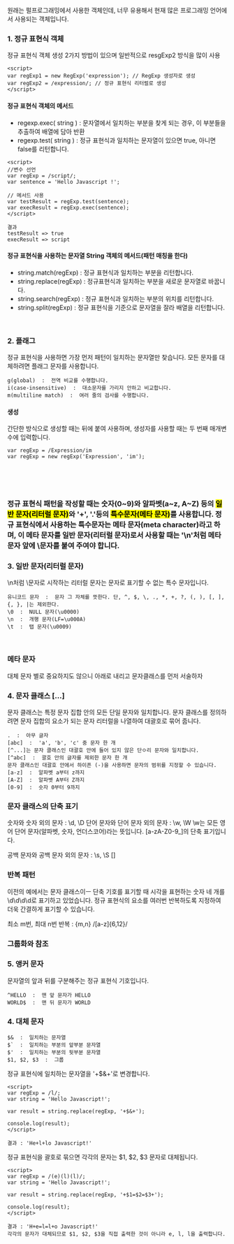 원래는 펄프로그래밍에서 사용한 객체인데, 너무 유용해서 현재 많은 프로그래밍 언어에서 사용되는 객체입니다.

### 1. 정규 표현식 객체

정규 표현식 객체 생성
2가지 방법이 있으며 일반적으로 resgExp2 방식을 많이 사용
```
<script>
var regExp1 = new RegExp('expression'); // RegExp 생성자로 생성
var regExp2 = /expression/; // 정규 표현식 리터럴로 생성
</script>
```


#### 정규 표현식 객체의 메서드
- regexp.exec( string ) : 문자열에서 일치하는 부분을 찾게 되는 경우, 이 부분들을 추출하여 배열에 담아 반환
- regexp.test( string ) : 정규 표현식과 일치하는 문자열이 있으면 true, 아니면 false를 리턴합니다.

```
<script>
//변수 선언
var regExp = /script/;
var sentence = 'Hello Javascript !';

// 메서드 사용
var testResult = regExp.test(sentence);
var execResult = regExp.exec(sentence); 
</script>

결과 
testResult => true
execResult => script
```

#### 정규 표현식을 사용하는 문자열 String 객체의 메서드(패턴 매칭을 한다)
- string.match(regExp) : 정규 표현식과 일치하는 부분을 리턴합니다.
- string.replace(regExp) : 정규표현식과 일치하는 부분을 새로운 문자열로 바꿉니다.
- string.search(regExp) : 정규 표현식과 일치하는 부분의 위치를 리턴합니다.
- string.split(regExp) : 정규 표현식을 기준으로 문자열을 잘라 배열을 리턴합니다.

<br>

### 2. 플래그
정규 표현식을 사용하면 가장 먼저 패턴이 일치하는 문자열만 찾습니다. 모든 문자를 대체하려면 플래그 문자를 사용합니다.
```
g(global)  :  전역 비교를 수행합니다.
i(case-insensitive)  :  대소문자를 가리지 안하고 비교합니다.
m(multiline match)  :  여러 줄의 검사를 수행합니다.
```
#### 생성 

간단한 방식으로 생성할 때는 뒤에 붙여 사용하며, 생성자를 사용할 때는 두 번째 매개변수에 입력합니다.
```
var regExp = /Expression/im
var regExp = new regExp('Expression', 'im');
```
<br><br><br>
 ### 정규 표현식 패턴을 작성할 때는 숫자(0~9)와 알파벳(a~z, A~Z) 등의 <mark>일반 문자(리터럴 문자)</mark>와 '+', '.'등의 <mark>특수문자(메타 문자)</mark>를 사용합니다. 정규 표현식에서 사용하는 특수문자는 메타 문자(meta character)라고 하며, 이 메타 문자를 일반 문자(리터럴 문자)로서 사용할 때는 '\n'처럼 메타 문자 앞에 \문자를 붙여 주여야 합니다.

### 3. 일반 문자(리터럴 문자)

\n처럼 \문자로 시작하는 리터럴 문자는 문자로 표기할 수 없는 특수 문자입니다.
```
유니코드 문자  :  문자 그 자체를 뜻한다. 단, ^, $, \, ., *, +, ?, (, ), [, ], {, }, |는 제외한다.
\0  :  NULL 문자(\u0000)
\n  :  개행 문자(LF=\u000A)
\t  :  탭 문자(\u0009)
```
<br>

### 메타 문자

대체 문자 별로 중요하지도 않으니 아래로 내리고 문자클래스를 먼저 서술하자

### 4. 문자 클래스 [...]
문자 클래스는 특정 문자 집합 안의 모든 단일 문자와 일치합니다. 문자 클래스를 정의하려면 문자 집합의 요소가 되는 문자 리터럴을 나열하여 대괄호로 묶어 줍니다. 
```
.  :  아무 글자
[abc]  :  'a', 'b', 'c' 중 문자 한 개
[^...]는 문자 클래스인 대괄호 안에 들어 있지 않은 단ㅇ리 문자와 일치합니다.
[^abc]  :  괄호 안의 글자를 제외한 문자 한 개
문자 클래스인 대괄호 안에서 하이픈 (-)을 사용하면 문자의 범위를 지정할 수 있습니다.
[a-z]  :  알파벳 a부터 z까지
[A-Z]  :  알파벳 A부터 Z까지
[0-9]  :  숫자 0부터 9까지
```

### 문자 클래스의 단축 표기
숫자와 숫자 외의 문자 : \d, \D
단어 문자와 단어 문자 외의 문자 : \w, \W
\w는 모든 영어 단어 문자(알파벳, 숫자, 언더스코어)라는 뜻입니다. [a-zA-Z0-9_]의 단축 표기입니다.

공백 문자와 공백 문자 외의 문자 : \s, \S
[]

### 반복 패턴
이전의 예에서는 문자 클래스이ㅡ 단축 기호를 표기할 때 시각을 표현하는 숫자 네 개를 \d\d\d\d로 표기하고 있었습니다. 정규 표현식의 요소를 여러번 반복하도록 지정하여 더욱 간결하게 표기할 수 있습니다.

최소 m번, 최대 n번 반복 : {m,n}
/[a-z]{6,12}/


### 그룹화와 참조





### 5. 앵커 문자
문자열의 앞과 뒤를 구분해주는 정규 표현식 기호입니다.
```
^HELLO  :  맨 앞 문자가 HELLO
WORLD$  :  맨 뒤 문자가 WORLD 
```



### 4. 대체 문자
```
$&  :  일치하는 문자열
$`  :  일치하는 부분의 앞부분 문자열
$'  :  일치하는 부분의 뒷부분 문자열
$1, $2, $3  :  그룹
```

정규 표현식에 일치하는 문자열을 '+$&+'로 변경합니다.
```
<script>
var regExp = /l/;
var string = 'Hello Javascript!';

var result = string.replace(regExp, '+$&+');

console.log(result);
</script>

결과 : 'He+l+lo Javascript!'
```


정규 표현식을 괄호로 묶으면 각각의 문자는 $1, $2, $3 문자로 대체됩니다.

```
<script>
var regExp = /(e)(l)(l)/;
var string = 'Hello Javascript!';

var result = string.replace(regExp, '+$1=$2=$3+');

console.log(result);
</script>

결과 : 'H+e=l=l+o Javascript!'
각각의 문자가 대체되므로 $1, $2, $3을 직접 출력한 것이 아니라 e, l, l을 출력합니다.
```